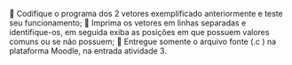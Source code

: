  Codifique o programa dos 2 vetores exemplificado anteriormente e teste
seu funcionamento;
 Imprima os vetores em linhas separadas e identifique-os, em seguida
exiba as posições em que possuem valores comuns ou se não possuem;
 Entregue somente o arquivo fonte (.c ) na plataforma Moodle, na
entrada atividade 3.
